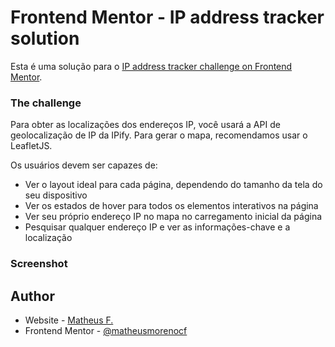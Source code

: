 # Frontend Mentor - IP address tracker solution

Esta é uma solução para o [IP address tracker challenge on Frontend Mentor](https://www.frontendmentor.io/challenges/ip-address-tracker-I8-0yYAH0). 

### The challenge

Para obter as localizações dos endereços IP, você usará a API de geolocalização de IP da IPify. Para gerar o mapa, recomendamos usar o LeafletJS.

Os usuários devem ser capazes de:

- Ver o layout ideal para cada página, dependendo do tamanho da tela do seu dispositivo
- Ver os estados de hover para todos os elementos interativos na página
- Ver seu próprio endereço IP no mapa no carregamento inicial da página
- Pesquisar qualquer endereço IP e ver as informações-chave e a localização

### Screenshot

## Author

- Website - [Matheus F.](https://matheusdev.bohr.io/)
- Frontend Mentor - [@matheusmorenocf](https://www.frontendmentor.io/profile/matheusmorenocf)

